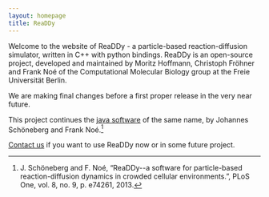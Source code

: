 ```yaml
---
layout: homepage
title: ReaDDy
---
```


Welcome to the website of ReaDDy - a particle-based reaction-diffusion simulator, written in C++ with python bindings. 
ReaDDy is an open-source project, developed and maintained by Moritz Hoffmann, Christoph Fröhner and Frank Noé 
of the Computational Molecular Biology group at the Freie Universität Berlin.

We are making final changes before a first proper release in the very near future. 

This project continues the [java software](https://github.com/readdy/readdy_java) of the same name, by Johannes Schöneberg and Frank Noé.[^1]

[Contact us](mailto:readdyadmin@lists.fu-berlin.de) if you want to use ReaDDy now or in some future project.

[^1]: J. Schöneberg and F. Noé, “ReaDDy--a software for particle-based reaction-diffusion dynamics in crowded cellular environments.”, PLoS One, vol. 8, no. 9, p. e74261, 2013.